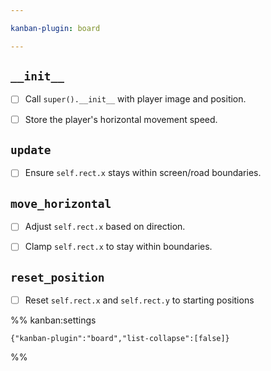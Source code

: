 ```yaml
---

kanban-plugin: board

---
```


## `__init__`

- [ ] Call `super().__init__` with player image and position.
- [ ] Store the player's horizontal movement speed.


## `update`

- [ ] Ensure `self.rect.x` stays within screen/road boundaries.


## `move_horizontal`

- [ ] Adjust `self.rect.x` based on direction.
- [ ] Clamp `self.rect.x` to stay within boundaries.


## `reset_position`

- [ ] Reset `self.rect.x` and `self.rect.y` to starting positions




%% kanban:settings
```
{"kanban-plugin":"board","list-collapse":[false]}
```
%%